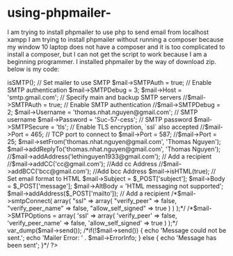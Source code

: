 # using-phpmailer-
I am trying to install phpmailer to use php to send email from localhost xampp
I am trying to install phpmailer without running a composer because my window 10 laptop does not have a composer and it is too complicated
to install a composer, but I can not get the script to work because I am a beginning programmer.
I installed phpmailer by the way of download zip.
below is my code:

<?php
    
use PHPMailer\PHPMailer\PHPMailer;
//use PHPMailer\PHPMailer\SMTP;
use PHPMailer\PHPMailer\Exception;

require 'PHPMailer-master/src/Exception.php';
require 'PHPMailer-master/src/PHPMailer.php';
require 'PHPMailer-master/src/SMTP.php';

$mail = new PHPMailer;

$mail->isSMTP();                           // Set mailer to use SMTP		
$mail->SMTPAuth = true;               // Enable SMTP authentication
$mail->SMTPDebug = 3;
$mail->Host = 'smtp.gmail.com';    // Specify main and backup SMTP servers

//$mail->SMTPAuth = true;               // Enable SMTP authentication
	//$mail->SMTPDebug = 2;
$mail->Username = 'thomas.nhat.nguyen@gmail.com';    // SMTP username
$mail->Password = 'Suc-57-cess'; // SMTP password
$mail->SMTPSecure = 'tls';      // Enable TLS encryption, `ssl` also accepted
//$mail->Port = 465;                  // TCP port to connect to
$mail->Port = 587;
//$mail->Port = 25;
	

$mail->setFrom('thomas.nhat.nguyen@gmail.com', 'Thomas Nguyen');
$mail->addReplyTo('thomas.nhat.nguyen@gmail.com', 'Thomas Nguyen');
//$mail->addAddress('lethinguyen1933@gmail.com');   // Add a recipient
//$mail->addCC('cc@gmail.com');             //Add cc Address
//$mail->addBCC('bcc@gmail.com');         //Add bcc Address

$mail->isHTML(true);  // Set email format to HTML
$mail->Subject = $_POST['subject'];
$mail->Body     = $_POST['message'];
	$mail->AltBody = 'HTML messaging not supported';
$mail->addAddress($_POST['mailto']);   // Add a recipient
		
/*$mail->smtpConnect(
	array(
		"ssl" => array(
				"verify_peer" => false,
				"verify_peer_name" => false,
				"allow_self_signed" => true
		)
	)
);*/
		
/*$mail->SMTPOptions = array(
	'ssl' => array(
			'verify_peer' => false,
			'verify_peer_name' => false,
			'allow_self_signed' => true
	)
);*/
		
var_dump($mail->send());

/*if(!$mail->send())
{
echo 'Message could not be sent.';
echo 'Mailer Error: ' . $mail->ErrorInfo;
}
else
{
echo 'Message has been sent';
}*/

?>
